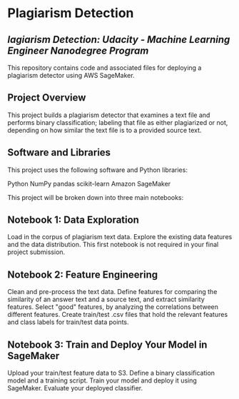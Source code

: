 # Plagiarism Detection
## *lagiarism Detection: Udacity - Machine Learning Engineer Nanodegree Program*
This repository contains code and associated files for deploying a plagiarism detector using AWS SageMaker.

## Project Overview
This project builds a plagiarism detector that examines a text file and performs binary classification; labeling that file as either plagiarized or not, depending on how similar the text file is to a provided source text.

## Software and Libraries
This project uses the following software and Python libraries:

Python
NumPy
pandas
scikit-learn
Amazon SageMaker

This project will be broken down into three main notebooks:

## Notebook 1: Data Exploration

Load in the corpus of plagiarism text data.
Explore the existing data features and the data distribution.
This first notebook is not required in your final project submission.

## Notebook 2: Feature Engineering

Clean and pre-process the text data.
Define features for comparing the similarity of an answer text and a source text, and extract similarity features.
Select "good" features, by analyzing the correlations between different features.
Create train/test .csv files that hold the relevant features and class labels for train/test data points.

## Notebook 3: Train and Deploy Your Model in SageMaker

Upload your train/test feature data to S3.
Define a binary classification model and a training script.
Train your model and deploy it using SageMaker.
Evaluate your deployed classifier.
